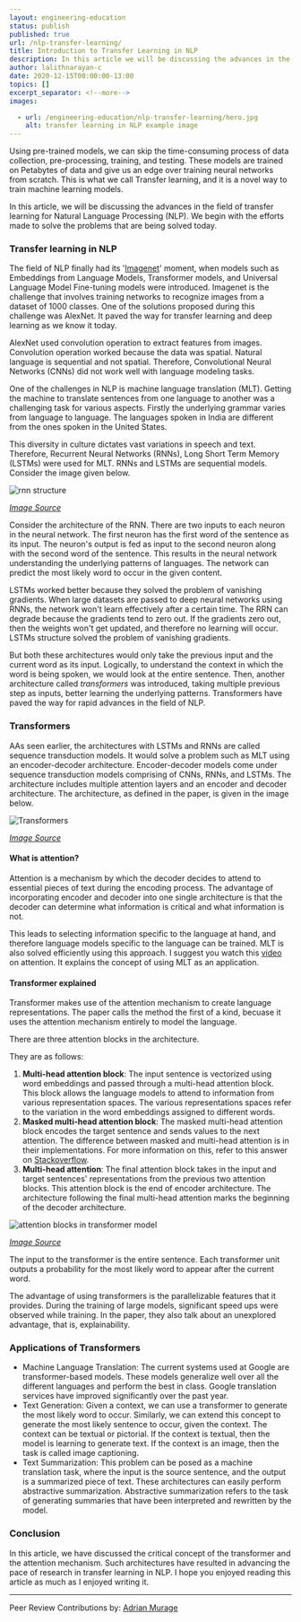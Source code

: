 ```yaml
---
layout: engineering-education
status: publish
published: true
url: /nlp-transfer-learning/
title: Introduction to Transfer Learning in NLP
description: In this article we will be discussing the advances in the field of transfer learning for natural language processing (NLP). We will explain the concepts of the transformer and the attention mechanism.
author: lalithnarayan-c
date: 2020-12-15T00:00:00-13:00
topics: []
excerpt_separator: <!--more-->
images:

  - url: /engineering-education/nlp-transfer-learning/hero.jpg
    alt: transfer learning in NLP example image
---
```

Using pre-trained models, we can skip the time-consuming process of data collection, pre-processing, training, and testing. These models are trained on Petabytes of data and give us an edge over training neural networks from scratch. This is what we call Transfer learning, and it is a novel way to train machine learning models.
<!--more-->
In this article, we will be discussing the advances in the field of transfer learning for Natural Language Processing (NLP). We begin with the efforts made to solve the problems that are being solved today.

### Transfer learning in NLP
The field of NLP finally had its '[Imagenet](https://thegradient.pub/nlp-imagenet)' moment, when models such as Embeddings from Language Models, Transformer models, and Universal Language Model Fine-tuning models were introduced. Imagenet is the challenge that involves training networks to recognize images from a dataset of 1000 classes. One of the solutions proposed during this challenge was AlexNet. It paved the way for transfer learning and deep learning as we know it today. 

AlexNet used convolution operation to extract features from images. Convolution operation worked because the data was spatial. Natural language is sequential and not spatial. Therefore, Convolutional Neural Networks (CNNs) did not work well with language modeling tasks. 

One of the challenges in NLP is machine language translation (MLT). Getting the machine to translate sentences from one language to another was a challenging task for various aspects. Firstly the underlying grammar varies from language to language. The languages spoken in India are different from the ones spoken in the United States. 

This diversity in culture dictates vast variations in speech and text. Therefore, Recurrent Neural Networks (RNNs), Long Short Term Memory (LSTMs) were used for MLT. RNNs and LSTMs are sequential models. Consider the image given below.

![rnn structure](/engineering-education/nlp-transfer-learning/rnn.png)

[*Image Source*](https://colah.github.io/posts/2015-08-Understanding-LSTMs/img/RNN-unrolled.png)

Consider the architecture of the RNN. There are two inputs to each neuron in the neural network. The first neuron has the first word of the sentence as its input. The neuron's output is fed as input to the second neuron along with the second word of the sentence. This results in the neural network understanding the underlying patterns of languages. The network can predict the most likely word to occur in the given content. 

LSTMs worked better because they solved the problem of vanishing gradients. When large datasets are passed to deep neural networks using RNNs, the network won't learn effectively after a certain time. The RRN can degrade because the gradients tend to zero out. If the gradients zero out, then the weights won't get updated, and therefore no learning will occur. LSTMs structure solved the problem of vanishing gradients. 

But both these architectures would only take the previous input and the current word as its input. Logically, to understand the context in which the word is being spoken, we would look at the entire sentence. Then, another architecture called *transformers* was introduced, taking multiple previous step as inputs, better learning the underlying patterns. Transformers have paved the way for rapid advances in the field of NLP. 

### Transformers 
AAs seen earlier, the architectures with LSTMs and RNNs are called sequence transduction models. It would solve a problem such as MLT using an encoder-decoder architecture. Encoder-decoder models come under sequence transduction models comprising of CNNs, RNNs, and LSTMs. The architecture includes multiple attention layers and an encoder and decoder architecture. The architecture, as defined in the paper, is given in the image below. 

![Transformers](/engineering-education/nlp-transfer-learning/transformers.png)

[*Image Source*](https://arxiv.org/pdf/1706.03762.pdf)

#### What is attention?
Attention is a mechanism by which the decoder decides to attend to essential pieces of text during the encoding process. The advantage of incorporating encoder and decoder into one single architecture is that the decoder can determine what information is critical and what information is not. 

This leads to selecting information specific to the language at hand, and therefore language models specific to the language can be trained. MLT is also solved efficiently using this approach. I suggest you watch this [video](https://www.youtube.com/watch?v=iDulhoQ2pro) on attention. It explains the concept of using MLT as an application. 

#### Transformer explained 
Transformer makes use of the attention mechanism to create language representations. The paper calls the method the first of a kind, becuase it uses the attention mechanism entirely to model the language. 

There are three attention blocks in the architecture. 

They are as follows:
1. **Multi-head attention block**: The input sentence is vectorized using word embeddings and passed through a multi-head attention block. This block allows the language models to attend to information from various representation spaces. The various representations spaces refer to the variation in the word embeddings assigned to different words.   
2. **Masked multi-head attention block**: The masked multi-head attention block encodes the target sentence and sends values to the next attention. The difference between masked and multi-head attention is in their implementations. For more information on this, refer to this answer on [Stackoverflow](https://stackoverflow.com/questions/58127059/how-to-understand-masked-multi-head-attention-in-transformer).
3. **Multi-head attention**: The final attention block takes in the input and target sentences' representations from the previous two attention blocks. This attention block is the end of encoder architecture. The architecture following the final multi-head attention marks the beginning of the decoder architecture. 

![attention blocks in transformer model](/engineering-education/nlp-transfer-learning/transfomer_with_attention.png)

[*Image Source*](https://arxiv.org/pdf/1706.03762.pdf)

The input to the transformer is the entire sentence. Each transformer unit outputs a probability for the most likely word to appear after the current word. 

The advantage of using transformers is the parallelizable features that it provides. During the training of large models, significant speed ups were observed while training. In the paper, they also talk about an unexplored advantage, that is, explainability.

### Applications of Transformers
- Machine Language Translation: The current systems used at Google are transformer-based models. These models generalize well over all the different languages and perform the best in class. Google translation services have improved significantly over the past year. 
- Text Generation: Given a context, we can use a transformer to generate the most likely word to occur. Similarly, we can extend this concept to generate the most likely sentence to occur, given the context. The context can be textual or pictorial. If the context is textual, then the model is learning to generate text. If the context is an image, then the task is called image captioning. 
- Text Summarization: This problem can be posed as a machine translation task, where the input is the source sentence, and the output is a summarized piece of text. These architectures can easily perform abstractive summarization. Abstractive summarization refers to the task of generating summaries that have been interpreted and rewritten by the model.
 
### Conclusion
In this article, we have discussed the critical concept of the transformer and the attention mechanism. Such architectures have resulted in advancing the pace of research in transfer learning in NLP. I hope you enjoyed reading this article as much as I enjoyed writing it. 

---
Peer Review Contributions by: [Adrian Murage](/engineering-education/authors/adrian-murage/)

